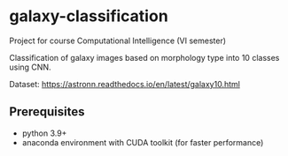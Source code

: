# galaxy-classification
Project for course Computational Intelligence (VI semester)

Classification of galaxy images based on morphology type into 10 classes using CNN.

Dataset: https://astronn.readthedocs.io/en/latest/galaxy10.html

## Prerequisites
- python 3.9+
- anaconda environment with CUDA toolkit (for faster performance)



